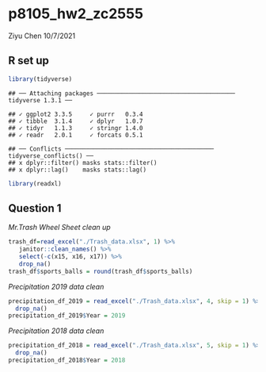 p8105\_hw2\_zc2555
================
Ziyu Chen
10/7/2021

## R set up

``` r
library(tidyverse)
```

    ## ── Attaching packages ─────────────────────────────────────── tidyverse 1.3.1 ──

    ## ✓ ggplot2 3.3.5     ✓ purrr   0.3.4
    ## ✓ tibble  3.1.4     ✓ dplyr   1.0.7
    ## ✓ tidyr   1.1.3     ✓ stringr 1.4.0
    ## ✓ readr   2.0.1     ✓ forcats 0.5.1

    ## ── Conflicts ────────────────────────────────────────── tidyverse_conflicts() ──
    ## x dplyr::filter() masks stats::filter()
    ## x dplyr::lag()    masks stats::lag()

``` r
library(readxl)
```

## Question 1

*Mr.Trash Wheel Sheet clean up*

``` r
trash_df=read_excel("./Trash_data.xlsx", 1) %>%
   janitor::clean_names() %>%
   select(-c(x15, x16, x17)) %>%
   drop_na() 
trash_df$sports_balls = round(trash_df$sports_balls)
```

*Precipitation 2019 data clean*

``` r
precipitation_df_2019 = read_excel("./Trash_data.xlsx", 4, skip = 1) %>%
  drop_na()
precipitation_df_2019$Year = 2019
```

*Precipitation 2018 data clean*

``` r
precipitation_df_2018 = read_excel("./Trash_data.xlsx", 5, skip = 1) %>%
  drop_na()
precipitation_df_2018$Year = 2018
```
